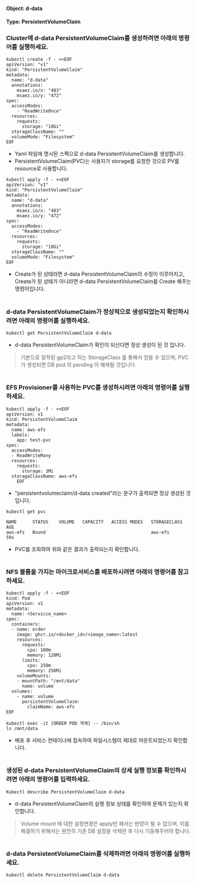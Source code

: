 
#### Object: d-data
#### Type: PersistentVolumeClaim

### Cluster에 d-data PersistentVolumeClaim를 생성하려면 아래의 명령어를 실행하세요.

```
kubectl create -f - <<EOF 
apiVersion: "v1"
kind: "PersistentVolumeClaim"
metadata: 
  name: "d-data"
  annotations: 
    msaez.io/x: "483"
    msaez.io/y: "472"
spec: 
  accessModes: 
    - "ReadWriteOnce"
  resources: 
    requests: 
      storage: "10Gi"
  storageClassName: ""
  volumeMode: "Filesystem"
EOF
```
- Yaml 파일에 명시된 스펙으로 d-data PersistentVolumeClaim를 생성합니다.
- PersistentVolumeClaim(PVC)는 사용자가 storage를 요청한 것으로 PV를 resource로 사용합니다.

```
kubectl apply -f - <<EOF 
apiVersion: "v1"
kind: "PersistentVolumeClaim"
metadata: 
  name: "d-data"
  annotations: 
    msaez.io/x: "483"
    msaez.io/y: "472"
spec: 
  accessModes: 
    - "ReadWriteOnce"
  resources: 
    requests: 
      storage: "10Gi"
  storageClassName: ""
  volumeMode: "Filesystem"
EOF
```
- Create가 된 상태라면 d-data PersistentVolumeClaim의 수정이 이루어지고, Create가 된 상태가 아니라면 d-data PersistentVolumeClaim를 Create 해주는 명령어입니다.  
#

### d-data PersistentVolumeClaim가 정상적으로 생성되었는지 확인하시려면 아래의 명령어를 실행하세요.

```
kubectl get PersistentVolumeClaim d-data
```
- d-data PersistentVolumeClaim가 확인이 되신다면 정상 생성이 된 것 입니다.  
> 기본으로 장착된 gp2라고 하는 StorageClass 를 통해서 얻을 수 있으며, PVC가 생성되면 DB pod 의 pending 이 해제될 것입니다.  
#

### EFS Provisioner를 사용하는 PVC를 생성하시려면 아래의 명령어를 실행하세요.
```
kubectl apply -f - <<EOF
apiVersion: v1
kind: PersistentVolumeClaim
metadata:
  name: aws-efs
  labels:
    app: test-pvc
spec:
  accessModes:
  - ReadWriteMany
  resources:
    requests:
      storage: 1Mi
  storageClassName: aws-efs
	EOF
```
- "persistentvolumeclaim/d-data created"라는 문구가 출력되면 정상 생성된 것입니다.

```
kubectl get pvc

NAME      STATUS    VOLUME   CAPACITY   ACCESS MODES   STORAGECLASS   AGE
aws-efs   Bound                                        aws-efs        59s
```
- PVC를 조회하여 위와 같은 결과가 출력되는지 확인합니다.
#

### NFS 볼륨을 가지는 마이크로서비스를 배포하시려면 아래의 명령어를 참고하세요.
```
kubectl apply -f - <<EOF
kind: Pod
apiVersion: v1
metadata:
  name: <Servicce_name>
spec:
  containers:
  - name: order
    image: ghcr.io/<docker_id>/<image_name>:latest
    resources:
      requests:
        cpu: 100m
        memory: 128Mi
      limits:
        cpu: 250m
        memory: 256Mi
    volumeMounts:
    - mountPath: "/mnt/data"
      name: volume
  volumes:
    - name: volume
      persistentVolumeClaim:
        claimName: aws-efs
EOF
```

```
kubectl exec -it [ORDER POD 객체] -- /bin/sh
ls /mnt/data
```
- 배포 후 서비스 컨테이너에 접속하여 파일시스템이 제대로 마운트되었는지 확인합니다.
#

### 생성된 d-data PersistentVolumeClaim의 상세 실행 정보를 확인하시려면 아래의 명령어를 입력하세요.

```
Kubectl describe PersistentVolumeClaim d-data
```
- d-data PersistentVolumeClaim의 실행 정보 상태를 확인하여 문제가 있는지 확인합니다. 
> Volume mount 에 대한 설정변경은 apply만 해서는 반영이 될 수 없으며, 이를 해결하기 위해서는 완전히 기존 DB 설정을 삭제한 후 다시 기동해주어야 합니다.
#

### d-data PersistentVolumeClaim를 삭제하려면 아래의 명령어를 실행하세요.

```
kubectl delete PersistentVolumeClaim d-data
```
#
